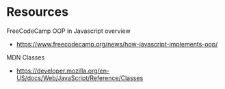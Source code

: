 # Resources

FreeCodeCamp OOP in Javascript overview
- https://www.freecodecamp.org/news/how-javascript-implements-oop/

MDN Classes
- https://developer.mozilla.org/en-US/docs/Web/JavaScript/Reference/Classes
